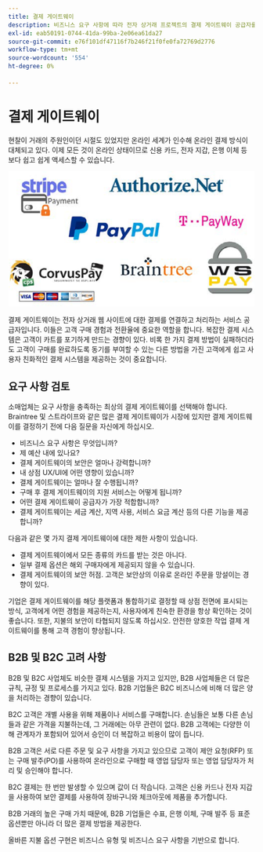 ```yaml
---
title: 결제 게이트웨이
description: 비즈니스 요구 사항에 따라 전자 상거래 프로젝트의 결제 게이트웨이 공급자를 선택하십시오.
exl-id: eab50191-0744-41da-99ba-2e06ea61da27
source-git-commit: e76f101df47116f7b246f21f0fe0fa72769d2776
workflow-type: tm+mt
source-wordcount: '554'
ht-degree: 0%

---
```


# 결제 게이트웨이

현찰이 거래의 주원인이던 시절도 있었지만 온라인 세계가 인수해 온라인 결제 방식이 대체되고 있다. 이제 모든 것이 온라인 상태이므로 신용 카드, 전자 지갑, 은행 이체 등 보다 쉽고 쉽게 액세스할 수 있습니다.

![결제 게이트웨이 공급자 로고](../../assets/playbooks/payment-gateways.png)

결제 게이트웨이는 전자 상거래 웹 사이트에 대한 결제를 연결하고 처리하는 서비스 공급자입니다. 이들은 고객 구매 경험과 전환율에 중요한 역할을 합니다. 복잡한 결제 시스템은 고객이 카트를 포기하게 만드는 경향이 있다. 비록 한 가지 결제 방법이 실패하더라도 고객이 구매를 완료하도록 동기를 부여할 수 있는 다른 방법을 가진 고객에게 쉽고 사용자 친화적인 결제 시스템을 제공하는 것이 중요합니다.

## 요구 사항 검토

소매업체는 요구 사항을 충족하는 최상의 결제 게이트웨이를 선택해야 합니다. Braintree 및 스트라이프와 같은 많은 결제 게이트웨이가 시장에 있지만 결제 게이트웨이를 결정하기 전에 다음 질문을 자신에게 하십시오.

- 비즈니스 요구 사항은 무엇입니까?
- 제 예산 내에 있나요?
- 결제 게이트웨이의 보안은 얼마나 강력합니까?
- 내 상점 UX/UI에 어떤 영향이 있습니까?
- 결제 게이트웨이는 얼마나 잘 수행됩니까?
- 구매 후 결제 게이트웨이의 지원 서비스는 어떻게 됩니까?
- 어떤 결제 게이트웨이 공급자가 가장 적합합니까?
- 결제 게이트웨이는 세금 계산, 지역 사용, 서비스 요금 계산 등의 다른 기능을 제공합니까?

다음과 같은 몇 가지 결제 게이트웨이에 대한 제한 사항이 있습니다.

- 결제 게이트웨이에서 모든 종류의 카드를 받는 것은 아니다.
- 일부 결제 옵션은 해외 구매자에게 제공되지 않을 수 있습니다.
- 결제 게이트웨이의 보안 허점. 고객은 보안상의 이유로 온라인 주문을 망설이는 경향이 있다.

기업은 결제 게이트웨이를 해당 플랫폼과 통합하기로 결정할 때 상점 전면에 표시되는 방식, 고객에게 어떤 경험을 제공하는지, 사용자에게 친숙한 환경을 항상 확인하는 것이 좋습니다. 또한, 지불의 보안이 타협되지 않도록 하십시오. 안전한 양호한 작업 결제 게이트웨이를 통해 고객 경험이 향상됩니다.

## B2B 및 B2C 고려 사항

B2B 및 B2C 사업체도 비슷한 결제 시스템을 가지고 있지만, B2B 사업체들은 더 많은 규칙, 규정 및 프로세스를 가지고 있다. B2B 기업들은 B2C 비즈니스에 비해 더 많은 양을 처리하는 경향이 있습니다.

B2C 고객은 개별 사용을 위해 제품이나 서비스를 구매합니다. 손님들은 보통 다른 손님들과 같은 가격을 지불하는데, 그 거래에는 아무 관련이 없다. B2B 고객에는 다양한 이해 관계자가 포함되어 있어서 승인이 더 복잡하고 비용이 많이 듭니다.

B2B 고객은 서로 다른 주문 및 요구 사항을 가지고 있으므로 고객이 제안 요청(RFP) 또는 구매 발주(PO)를 사용하여 온라인으로 구매할 때 영업 담당자 또는 영업 담당자가 처리 및 승인해야 합니다.

B2C 결제는 한 번만 발생할 수 있으며 값이 더 작습니다. 고객은 신용 카드나 전자 지갑을 사용하여 보안 결제를 사용하여 장바구니와 체크아웃에 제품을 추가합니다.

B2B 거래의 높은 구매 가치 때문에, B2B 기업들은 수표, 은행 이체, 구매 발주 등 표준 옵션뿐만 아니라 더 많은 결제 방법을 제공한다.

올바른 지불 옵션 구현은 비즈니스 유형 및 비즈니스 요구 사항을 기반으로 합니다.
